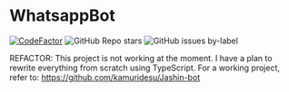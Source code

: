 #  WhatsappBot
[![CodeFactor](https://www.codefactor.io/repository/github/kamuridesu/whatsappbot/badge)](https://www.codefactor.io/repository/github/kamuridesu/whatsappbot)
![GitHub Repo stars](https://img.shields.io/github/stars/kamuridesu/WhatsappBot?style=social)
![GitHub issues by-label](https://img.shields.io/github/issues/kamuridesu/WhatsappBot/help%20wanted.svg)


REFACTOR: This project is not working at the moment. I have a plan to rewrite everything from scratch using TypeScript. For a working project, refer to: https://github.com/kamuridesu/Jashin-bot
